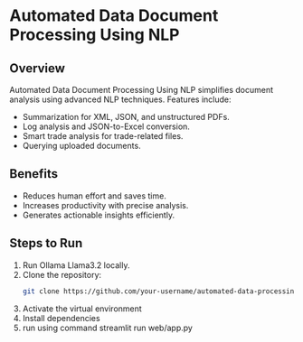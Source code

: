 
# Automated Data Document Processing Using NLP

## Overview
Automated Data Document Processing Using NLP simplifies document analysis using advanced NLP techniques. Features include:
- Summarization for XML, JSON, and unstructured PDFs.
- Log analysis and JSON-to-Excel conversion.
- Smart trade analysis for trade-related files.
- Querying uploaded documents.

## Benefits
- Reduces human effort and saves time.
- Increases productivity with precise analysis.
- Generates actionable insights efficiently.

## Steps to Run
1. Run Ollama Llama3.2 locally.
2. Clone the repository:
   ```bash
   git clone https://github.com/your-username/automated-data-processing-nlp.git
3. Activate the virtual environment
4. Install dependencies
5. run using command streamlit run web/app.py
